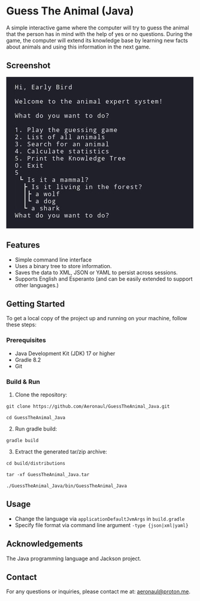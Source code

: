 # Guess The Animal (Java)
A simple interactive game where the computer will try to guess the animal that the person has in mind with the help of yes or no questions. During the game, the computer will extend its knowledge base by learning new facts about animals and using this information in the next game.

## Screenshot
![Guess The Animal screenshot](screenshot.jpg?raw=true)

## Features
- Simple command line interface
- Uses a binary tree to store information.
- Saves the data to XML, JSON or YAML to persist across sessions.
- Supports English and Esperanto (and can be easily extended to support other languages.)

## Getting Started
To get a local copy of the project up and running on your machine, follow these steps:

### Prerequisites
- Java Development Kit (JDK) 17 or higher
- Gradle 8.2
- Git

### Build & Run
1. Clone the repository:
```
git clone https://github.com/Aeronaul/GuessTheAnimal_Java.git
```
```
cd GuessTheAnimal_Java
```
2. Run gradle build:
```
gradle build
```
3. Extract the generated tar/zip archive:
```
cd build/distributions
```

```
tar -xf GuessTheAnimal_Java.tar
```

```
./GuessTheAnimal_Java/bin/GuessTheAnimal_Java
```

## Usage
- Change the language via `applicationDefaultJvmArgs` in `build.gradle`
- Specify file format via command line argument `-type {json|xml|yaml}`


## Acknowledgements
The Java programming language and Jackson project.

## Contact
For any questions or inquiries, please contact me at: aeronaul@proton.me.
